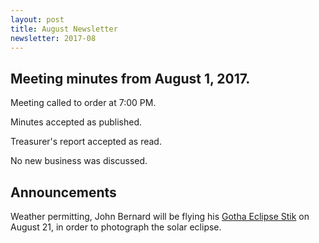 ```yaml
---
layout: post
title: August Newsletter
newsletter: 2017-08
---
```

## Meeting minutes from August 1, 2017.

Meeting called to order at 7:00 PM.

Minutes accepted as published.

Treasurer's report accepted as read.

No new business was discussed.

## Announcements

Weather permitting, John Bernard will be flying his [Gotha Eclipse
Stik](http://www.jupiterspacestation.org/rcmodeling/photos.html) on August 21,
in order to photograph the solar eclipse.
